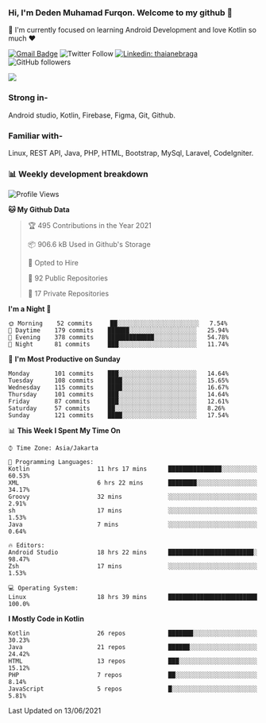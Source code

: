 ### Hi, I'm Deden Muhamad Furqon. Welcome to my github 👋

<!--
**furqoncreative/furqoncreative** is a ✨ _special_ ✨ repository because its `README.md` (this file) appears on your GitHub profile.

Here are some ideas to get you started:

- 🔭 I’m currently working on ...
- 👯 I’m looking to collaborate on ...
- 🤔 I’m looking for help with ...
- 💬 Ask me about ...
- 📫 How to reach me: ...
- 😄 Pronouns: ...
- ⚡ Fun fact: ...
-->

  🌱 I'm currently focused on learning Android Development and love Kotlin so much ❤ 

[![Gmail Badge](https://img.shields.io/badge/-furqoncreative24@gmail.com-c14438?style=flat-square&logo=Gmail&logoColor=white&link=mailto:furqoncreative24@gmail.com)](mailto:furqoncreative24@gmail.com)
![Twitter Follow](https://img.shields.io/twitter/follow/furqoncreative?label=Follow)
[![Linkedin: thaianebraga](https://img.shields.io/badge/-Deden_Muhamad_Furqon-blue?style=flat-square&logo=Linkedin&logoColor=white&link=https://www.linkedin.com/in/anmol-p-singh/)](https://www.linkedin.com/in/furqoncreative/)
![GitHub followers](https://img.shields.io/github/followers/furqoncreative?label=Follow&style=social)

<!--![Waka Readme](https://github.com/furqoncreative/furqoncreative/workflows/Waka%20Readme/badge.svg)-->

   <img src="https://github-readme-stats.sera5-dev.vercel.app/api?username=furqoncreative&hide=stars&show_icons=true&count_private=true&include_all_commits=true&title_color=#008080&icon_color=#008080&hide_border=true" width="">

### Strong in-

Android studio, Kotlin, Firebase, Figma, Git, Github.

### Familiar with-
Linux, REST API, Java, PHP, HTML, Bootstrap, MySql, Laravel, CodeIgniter.

### 📊 Weekly development breakdown

<!--START_SECTION:waka-->
![Profile Views](http://img.shields.io/badge/Profile%20Views-7-blue)

**🐱 My Github Data** 

> 🏆 495 Contributions in the Year 2021
 > 
> 📦 906.6 kB Used in Github's Storage 
 > 
> 💼 Opted to Hire
 > 
> 📜 92 Public Repositories 
 > 
> 🔑 17 Private Repositories  
 > 
**I'm a Night 🦉** 

```text
🌞 Morning    52 commits     ██░░░░░░░░░░░░░░░░░░░░░░░   7.54% 
🌆 Daytime    179 commits    ██████░░░░░░░░░░░░░░░░░░░   25.94% 
🌃 Evening    378 commits    █████████████░░░░░░░░░░░░   54.78% 
🌙 Night      81 commits     ███░░░░░░░░░░░░░░░░░░░░░░   11.74%

```
📅 **I'm Most Productive on Sunday** 

```text
Monday       101 commits    ███░░░░░░░░░░░░░░░░░░░░░░   14.64% 
Tuesday      108 commits    ████░░░░░░░░░░░░░░░░░░░░░   15.65% 
Wednesday    115 commits    ████░░░░░░░░░░░░░░░░░░░░░   16.67% 
Thursday     101 commits    ███░░░░░░░░░░░░░░░░░░░░░░   14.64% 
Friday       87 commits     ███░░░░░░░░░░░░░░░░░░░░░░   12.61% 
Saturday     57 commits     ██░░░░░░░░░░░░░░░░░░░░░░░   8.26% 
Sunday       121 commits    ████░░░░░░░░░░░░░░░░░░░░░   17.54%

```


📊 **This Week I Spent My Time On** 

```text
⌚︎ Time Zone: Asia/Jakarta

💬 Programming Languages: 
Kotlin                   11 hrs 17 mins      ███████████████░░░░░░░░░░   60.53% 
XML                      6 hrs 22 mins       ████████░░░░░░░░░░░░░░░░░   34.17% 
Groovy                   32 mins             ░░░░░░░░░░░░░░░░░░░░░░░░░   2.91% 
sh                       17 mins             ░░░░░░░░░░░░░░░░░░░░░░░░░   1.53% 
Java                     7 mins              ░░░░░░░░░░░░░░░░░░░░░░░░░   0.64%

🔥 Editors: 
Android Studio           18 hrs 22 mins      ████████████████████████░   98.47% 
Zsh                      17 mins             ░░░░░░░░░░░░░░░░░░░░░░░░░   1.53%

💻 Operating System: 
Linux                    18 hrs 39 mins      █████████████████████████   100.0%

```

**I Mostly Code in Kotlin** 

```text
Kotlin                   26 repos            ███████░░░░░░░░░░░░░░░░░░   30.23% 
Java                     21 repos            ██████░░░░░░░░░░░░░░░░░░░   24.42% 
HTML                     13 repos            ███░░░░░░░░░░░░░░░░░░░░░░   15.12% 
PHP                      7 repos             ██░░░░░░░░░░░░░░░░░░░░░░░   8.14% 
JavaScript               5 repos             █░░░░░░░░░░░░░░░░░░░░░░░░   5.81%

```



 Last Updated on 13/06/2021
<!--END_SECTION:waka-->
